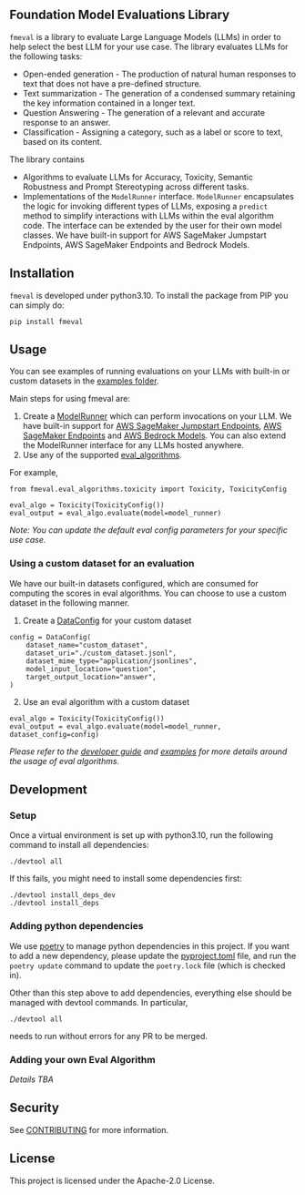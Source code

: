 ## Foundation Model Evaluations Library
`fmeval` is a library to evaluate Large Language Models (LLMs) in order to help select the best LLM
for your use case. The library evaluates LLMs for the following tasks:
* Open-ended generation - The production of natural human responses to text that does not have a pre-defined structure.
* Text summarization - The generation of a condensed summary retaining the key information contained in a longer text.
* Question Answering - The generation of a relevant and accurate response to an answer.
* Classification - Assigning a category, such as a label or score to text, based on its content.

The library contains 
* Algorithms to evaluate LLMs for Accuracy, Toxicity, Semantic Robustness and
  Prompt Stereotyping across different tasks.
* Implementations of the `ModelRunner` interface. `ModelRunner` encapsulates the logic for invoking different types of LLMs, exposing a `predict`
  method to simplify interactions with LLMs within the eval algorithm code. The interface can be extended by
  the user for their own model classes.
  We have built-in support for AWS SageMaker Jumpstart Endpoints, AWS SageMaker Endpoints and Bedrock Models.

## Installation
`fmeval` is developed under python3.10. To install the package from PIP you can simply do:

```
pip install fmeval
```

## Usage
You can see examples of running evaluations on your LLMs with built-in or custom datasets in
the [examples folder](https://github.com/aws/fmeval/tree/main/examples).

Main steps for using fmeval are:
1. Create a [ModelRunner](https://github.com/aws/fmeval/blob/main/src/fmeval/model_runners/model_runner.py)
   which can perform invocations on your LLM. We have built-in support for
   [AWS SageMaker Jumpstart Endpoints](https://github.com/aws/fmeval/blob/main/src/fmeval/model_runners/sm_jumpstart_model_runner.py),
   [AWS SageMaker Endpoints](https://github.com/aws/fmeval/blob/main/src/fmeval/model_runners/sm_model_runner.py)
   and [AWS Bedrock Models](https://github.com/aws/fmeval/blob/main/src/fmeval/model_runners/bedrock_model_runner.py).
   You can also extend the ModelRunner interface for any LLMs hosted anywhere.
2. Use any of the supported [eval_algorithms](https://github.com/aws/fmeval/tree/main/src/fmeval/eval_algorithms).

For example, 
```
from fmeval.eval_algorithms.toxicity import Toxicity, ToxicityConfig

eval_algo = Toxicity(ToxicityConfig())
eval_output = eval_algo.evaluate(model=model_runner)
```
*Note: You can update the default eval config parameters for your specific use case.*

### Using a custom dataset for an evaluation
We have our built-in datasets configured, which are consumed for computing the scores in eval algorithms.
You can choose to use a custom dataset in the following manner.
1. Create a [DataConfig](https://github.com/aws/fmeval/blob/main/src/fmeval/data_loaders/data_config.py)
   for your custom dataset
```
config = DataConfig(
    dataset_name="custom_dataset",
    dataset_uri="./custom_dataset.jsonl",
    dataset_mime_type="application/jsonlines",
    model_input_location="question",
    target_output_location="answer",
)
```

2. Use an eval algorithm with a custom dataset
```
eval_algo = Toxicity(ToxicityConfig())
eval_output = eval_algo.evaluate(model=model_runner, dataset_config=config)
```

*Please refer to the [developer guide](https://docs.aws.amazon.com/sagemaker/latest/dg/clarify-foundation-model-evaluate-auto.html) and
[examples](https://github.com/aws/fmeval/tree/main/examples) for more details around the usage of
eval algorithms.*

## Development

### Setup
Once a virtual environment is set up with python3.10, run the following command to install all dependencies:
```
./devtool all
```
If this fails, you might need to install some dependencies first:
```
./devtool install_deps_dev
./devtool install_deps
``` 

### Adding python dependencies
We use [poetry](https://python-poetry.org/docs/) to manage python dependencies in this project. If you want to add a new
dependency, please update the [pyproject.toml](./pyproject.toml) file, and run the `poetry update` command to update the
`poetry.lock` file (which is checked in).

Other than this step above to add dependencies, everything else should be managed with devtool commands. In particular, 
```
./devtool all
```
needs to run without errors for any PR to be merged.

### Adding your own Eval Algorithm

*Details TBA*

## Security

See [CONTRIBUTING](CONTRIBUTING.md#security-issue-notifications) for more information.

## License

This project is licensed under the Apache-2.0 License.

